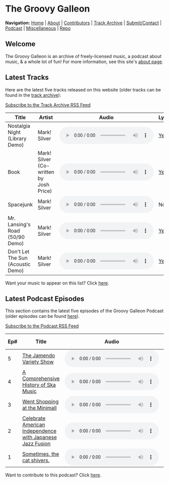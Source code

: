 # The Groovy Galleon

**Navigation:** [Home](index) \| [About](about) \| [Contributors](members) \| [Track Archive](tunes) \| [Submit/Contact](submit) \| [Podcast](podcast) \| [Miscellaneous](misc) \| [Repo](https://github.com/MarkSilverMedia/groovygalleon)

## Welcome

The Groovy Galleon is an archive of freely-licensed music, a podcast about music, & a whole lot of fun! For more information, see this site's [about page](about).

## Latest Tracks

Here are the latest five tracks released on this website (older tracks can be found in the [track archive](tunes)):

[Subscribe to the Track Archive RSS Feed](ggta.xml)

| Title | Artist | Audio | Lyrics | License |
| --- | --- | --- | --- | --- |
| Nostalgia Night (Library Demo) | Mark! Silver | <audio src="https://archive.org/download/NostalgiaNightLibraryDemo/NostalgiaNightLibraryDemo.flac" controls>[Download](https://archive.org/download/NostalgiaNightLibraryDemo/NostalgiaNightLibraryDemo.flac)</audio> | [Yes](https://archive.org/download/NostalgiaNightLibraryDemo/nosnite.txt) | [CC BY 4.0](https://creativecommons.org/licenses/by/4.0/) |
| Book | Mark! Silver (Co-written by Josh Price) | <audio src="https://archive.org/download/marksilvermedia_protonmail_Book/book.flac" controls>[Download](https://archive.org/download/marksilvermedia_protonmail_Book/book.flac)</audio> | [Yes](https://archive.org/download/marksilvermedia_protonmail_Book/Book.txt) | [CC BY 4.0](https://creativecommons.org/licenses/by/4.0/) |
| Spacejunk | Mark! Silver | <audio src="https://archive.org/download/Spacejunk_201707/Spacejunk.flac" controls>[Download](https://archive.org/download/Spacejunk_201707/Spacejunk.flac)</audio> | No | [CC BY 4.0](https://creativecommons.org/licenses/by/4.0/) |
| Mr. Lansing's Road (50/90 Demo) | Mark! Silver | <audio src="https://archive.org/download/Mr.LansingsRoad/Mr.%20Lansing's%20Road.flac" controls>[Download](https://archive.org/download/Mr.LansingsRoad/Mr.%20Lansing's%20Road.flac)</audio> | [Yes](https://archive.org/download/Mr.LansingsRoad/Mr.%20Lansing's%20Road%20(Lyrics).txt) | [CC BY 4.0](https://creativecommons.org/licenses/by/4.0/) |
| Don't Let The Sun (Acoustic Demo) | Mark! Silver | <audio src="https://ia601505.us.archive.org/10/items/dontletthesunacoustic/dontletthesunacoustic.ogg" controls>[Download](https://ia601505.us.archive.org/10/items/dontletthesunacoustic/dontletthesunacoustic.ogg)</audio> | [Yes](https://archive.org/download/dontletthesunacoustic/Don%27t%20Let%20The%20Sun) | [CC BY 4.0](https://creativecommons.org/licenses/by/4.0/) |

Want your music to appear on this list? Click [here](submit).

## Latest Podcast Episodes

This section contains the latest five episodes of the Groovy Galleon Podcast (older episodes can be found [here](podcast)).

[Subscribe to the Podcast RSS Feed](ggpod.xml)

| Ep# | Title | Audio | Show Notes | Video | License |
| --- | --- | --- | --- | --- | --- |
| 5 | [The Jamendo Variety Show](https://archive.org/details/ggpod5) | <audio src="https://archive.org/download/ggpod5/gge5.flac" controls>[Download](https://archive.org/download/ggpod5/gge5.flac)</audio> | [e5.txt](https://archive.org/download/ggpod5/e5.txt) | No | [CC BY 4.0](https://creativecommons.org/licenses/by/4.0/) |
| 4 | [A Comprehensive History of Ska Music](https://archive.org/details/marksilvermedia_protonmail_Gge4) | <audio src="https://archive.org/download/marksilvermedia_protonmail_Gge4/gge4.flac" controls>[Download](https://archive.org/download/marksilvermedia_protonmail_Gge4/gge4.flac)</audio> | [e4.txt](https://archive.org/download/marksilvermedia_protonmail_Gge4/e4.txt) | No | [CC BY 4.0](https://creativecommons.org/licenses/by/4.0/) |
| 3 | [Went Shopping at the Minimall](https://archive.org/details/GroovyGalleonE3) | <audio src="https://archive.org/download/GroovyGalleonE3/gge3.flac" controls>[Download](https://archive.org/download/GroovyGalleonE3/gge3.flac)</audio> | [e3.txt](https://archive.org/download/GroovyGalleonE3/e3.txt) | [Yes](https://archive.org/download/GroovyGalleonE3/gge3.webm) | [CC BY 4.0](https://creativecommons.org/licenses/by/4.0/) |
| 2 | [Celebrate American Independence with Japanese Jazz Fusion](https://archive.org/details/marksilvermedia_protonmail_Gge2) | <audio src="https://archive.org/download/marksilvermedia_protonmail_Gge2/gge2.flac" controls>[Download](https://archive.org/download/marksilvermedia_protonmail_Gge2/gge2.flac)</audio> | [e2.txt](https://archive.org/download/marksilvermedia_protonmail_Gge2/e2.txt) | No | [CC BY 4.0](https://creativecommons.org/licenses/by/4.0/) |
| 1 | [Sometimes, the cat shivers.](https://archive.org/details/groovygalleonE1) | <audio src="https://archive.org/download/groovygalleonE1/gge1.flac" controls>[Download](https://archive.org/download/groovygalleonE1/gge1.flac)</audio> | [e1.txt](https://archive.org/download/groovygalleonE1/e1.txt) | No | [CC BY 4.0](https://creativecommons.org/licenses/by/4.0/) |

Want to contribute to this podcast? Click [here](submit).
